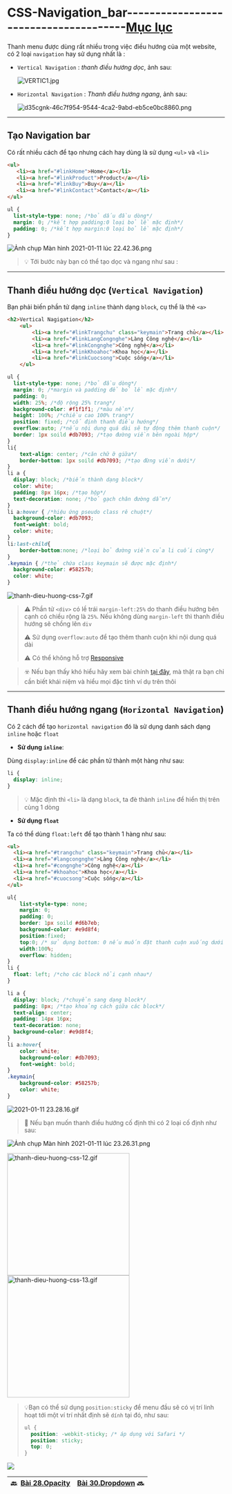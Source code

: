 # CSS-Navigation_bar--------------------------------------[Mục lục](https://github.com/Zenfection/CSS)

Thanh menu được dùng rất nhiều trong việc điều hướng của một website, có 2 loại `navigation` hay sử dụng nhất là :

- `Vertical Navigation` : *thanh điều hướng dọc*, ảnh sau:
  
  ![VERTIC1.jpg](https://raw.githubusercontent.com/Zenfection/Image/master/2021/01/11-22-37-08-VERTIC1.jpg)

- `Horizontal Navigation` : *Thanh điều hướng ngang*, ảnh sau:
  
  ![d35cgnk-46c7f954-9544-4ca2-9abd-eb5ce0bc8860.png](https://raw.githubusercontent.com/Zenfection/Image/master/2021/01/11-22-35-47-d35cgnk-46c7f954-9544-4ca2-9abd-eb5ce0bc8860.png)

---

## Tạo Navigation bar

Có rất nhiều cách để tạo nhưng cách hay dùng là sử dụng `<ul>` và `<li>`

```html
<ul>
   <li><a href="#linkHome">Home</a></li>
   <li><a href="#linkProduct">Product</a></li>
   <li><a href="#linkBuy">Buy</a></li>
   <li><a href="#linkContact">Contact</a></li>
</ul>
```

```css
ul {
  list-style-type: none; /*bỏ dấu đầu dòng*/
  margin: 0; /*kết hợp padding:0 loại bỏ lề mặc định*/
  padding: 0; /*kết hợp margin:0 loại bỏ lề mặc định*/
}
```

![Ảnh chụp Màn hình 2021-01-11 lúc 22.42.36.png](https://raw.githubusercontent.com/Zenfection/Image/master/2021/01/11-22-42-43-A%CC%89nh%20chu%CC%A3p%20Ma%CC%80n%20hi%CC%80nh%202021-01-11%20lu%CC%81c%2022.42.36.png)

> 💡 Tới bước này bạn có thể tạo dọc và ngang như sau :

---

## Thanh điều hướng dọc (`Vertical Navigation`)

Bạn phải biến phần tử dạng `inline` thành dạng `block`, cụ thể là thẻ `<a>`

```html
<h2>Vertical Nagigation</h2>
    <ul>
        <li><a href="#linkTrangchu" class="keymain">Trang chủ</a></li>
        <li><a href="#linkLangCongnghe">Làng Công nghệ</a></li>
        <li><a href="#linkCongnghe">Công nghệ</a></li>
        <li><a href="#linkKhoahoc">Khoa học</a></li>
        <li><a href="#linkCuocsong">Cuộc sống</a></li>
    </ul>
```

```css
ul {
  list-style-type: none; /*bỏ đầu dòng*/
  margin: 0; /*margin và padding để bỏ lề mặc định*/
  padding: 0;
  width: 25%; /*độ rộng 25% trang*/
  background-color: #f1f1f1; /*màu nền*/
  height: 100%; /*chiều cao 100% trang*/
  position: fixed; /*cố định thanh điều hướng*/
  overflow:auto; /*nếu nội dung quá dài sẽ tự động thêm thanh cuộn*/
  border: 1px soild #db7093; /*tạo đường viền bên ngoài hộp*/
}
li{
    text-align: center; /*căn chữ ỡ giữa*/
    border-bottom: 1px soild #db7093; /*tạo đừng viền dưới*/
}
li a {
  display: block; /*biến thành dạng block*/
  color: white;
  padding: 8px 16px; /*tạo hộp*/
  text-decoration: none; /*bỏ gạch chân đường dẫn*/
}
li a:hover { /*hiệu ứng pseudo class rê chuột*/
  background-color: #db7093;
  font-weight: bold;
  color: white;
}
li:last-child{
    border-bottom:none; /*loại bỏ đường viền của li cuối cùng*/
}
.keymain { /*thẻ chứa class keymain sẽ được mặc định*/
  background-color: #58257b;
  color: white;
}
```

![thanh-dieu-huong-css-7.gif](https://raw.githubusercontent.com/Zenfection/Image/master/2021/01/11-23-03-28-thanh-dieu-huong-css-7.gif)

> ⚠️ Phần tử `<div>` có lề trái `margin-left:25%` do thanh điều hướng bên cạnh có chiều rộng là `25%`. Nếu không dùng `margin-left` thì thanh điều hướng sẽ chồng lên `div`
> 
> ⚠️ Sử dụng `overflow:auto` để tạo thêm thanh cuộn khi nội dung quá dài
> 
> ⚠️ Có thể không hỗ trợ [Responsive](https://monamedia.co/thiet-ke-website-responsive/)

> ☣️ Nếu bạn thấy khó hiểu hãy xem bài chính [tại đây](https://quantrimang.com/navigation-bar-trong-css-163063), mà thật ra bạn chỉ cần biết khái niệm và hiểu mọi đặc tính ví dụ trên thôi

---

## Thanh điều hướng ngang (`Horizontal Navigation`)

Có 2 cách để tạo `horizontal navigation` đó là sử dụng danh sách dạng `inline` hoặc `float`

- **Sử dụng `inline`**:

Dùng `display:inline` để các phần tử thành một hàng như sau:

```css
li {
  display: inline;
}
```

> 💡 Mặc định thì `<li>` là dạng `block`, ta đè thành `inline` để hiển thị trên cùng 1 dòng

- **Sử dụng `float`**

Ta có thể dùng `float:left`  để tạo thành 1 hàng như sau:

```html
<ul>
  <li><a href="#trangchu" class="keymain">Trang chủ</a></li>
  <li><a href="#langcongnghe">Làng Công nghệ</a></li>
  <li><a href="#congnghe">Công nghệ</a></li>
  <li><a href="#khoahoc">Khoa học</a></li>
  <li><a href="#cuocsong">Cuộc sống</a></li>
</ul>
```

```css
ul{
    list-style-type: none;
    margin: 0; 
    padding: 0;
    border: 1px soild #d6b7eb;
    background-color: #e9d8f4;
    position:fixed;
    top:0; /* sử dụng bottom: 0 nếu muốn đặt thanh cuộn xuống dưới */
    width:100%;
    overflow: hidden;
}
li {
  float: left; /*cho các block nổi cạnh nhau*/
}

li a {
  display: block; /*chuyển sang dạng block*/
  padding: 8px; /*tạo khoảng cách giữa các block*/
  text-align: center;
  padding: 14px 16px;
  text-decoration: none;
  background-color: #e9d8f4;
}
li a:hover{
    color: white;
    background-color: #db7093;
    font-weight: bold;
}
.keymain{
    background-color: #58257b;
    color: white;
}
```

![2021-01-11 23.28.16.gif](https://raw.githubusercontent.com/Zenfection/Image/master/2021/01/11-23-29-10-2021-01-11%2023.28.16.gif)

> 🧨 Nếu bạn muốn thanh điều hướng cố định thì có 2 loại cố định như sau:

![Ảnh chụp Màn hình 2021-01-11 lúc 23.26.31.png](https://raw.githubusercontent.com/Zenfection/Image/master/2021/01/11-23-26-35-A%CC%89nh%20chu%CC%A3p%20Ma%CC%80n%20hi%CC%80nh%202021-01-11%20lu%CC%81c%2023.26.31.png)

<img src="https://raw.githubusercontent.com/Zenfection/Image/master/2021/01/11-23-24-06-thanh-dieu-huong-css-12.gif" title="" alt="thanh-dieu-huong-css-12.gif" width="283"> <img title="" src="https://raw.githubusercontent.com/Zenfection/Image/master/2021/01/11-23-24-23-thanh-dieu-huong-css-13.gif" alt="thanh-dieu-huong-css-13.gif" width="283">

> 💡Bạn có thể sử dụng `position:sticky` để menu đầu sẽ có vị trí linh hoạt tới một ví trí nhất định sẽ `dính` tại đó, như sau:
> 
> ```css
> ul {
>   position: -webkit-sticky; /* áp dụng với Safari */
>   position: sticky;
>   top: 0;
> }
> ```

![](https://st.quantrimang.com/photos/image/2019/04/16/thanh-dieu-huong-css-15-1.gif)

| 🔙  [Bài 28.Opacity](https://github.com/Zenfection/CSS/blob/master/BasicCSS/28.Opacity.md) | [Bài 30.Dropdown](https://github.com/Zenfection/CSS/blob/master/BasicCSS/30.Dropdown.md) 🔜  |
| -------------------------------------------------------------------------------------------- | --- |